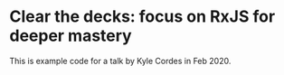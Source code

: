 # Clear the decks: focus on RxJS for deeper mastery

This is example code for a talk by Kyle Cordes in Feb 2020.

